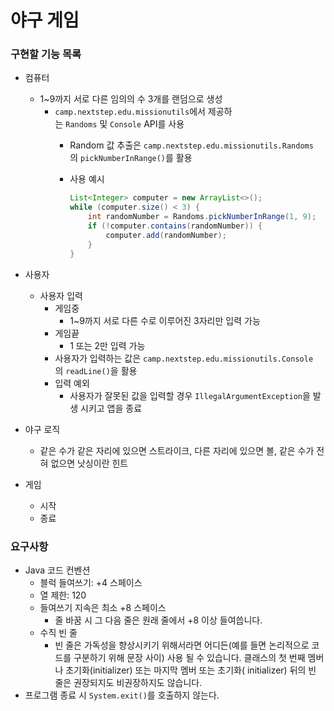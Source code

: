 # 야구 게임

### 구현할 기능 목록

- 컴퓨터
    - 1~9까지 서로 다른 임의의 수 3개를 랜덤으로 생성
        - `camp.nextstep.edu.missionutils`에서 제공하는 `Randoms` 및 `Console` API를 사용
            - Random 값 추출은 `camp.nextstep.edu.missionutils.Randoms`의 `pickNumberInRange()`를 활용
            - 사용 예시

                ```java
                List<Integer> computer = new ArrayList<>();
                while (computer.size() < 3) {
                    int randomNumber = Randoms.pickNumberInRange(1, 9);
                    if (!computer.contains(randomNumber)) {
                        computer.add(randomNumber);
                    }
                }
                ```

- 사용자
    - 사용자 입력
        - 게임중
            - 1~9까지 서로 다른 수로 이루어진 3자리만 입력 가능
        - 게임끝
            - 1 또는 2만 입력 가능
        - 사용자가 입력하는 값은 `camp.nextstep.edu.missionutils.Console`의 `readLine()`을 활용
        - 입력 예외
            - 사용자가 잘못된 값을 입력할 경우 `IllegalArgumentException`을 발생 시키고 앱을 종료
- 야구 로직
    - 같은 수가 같은 자리에 있으면 스트라이크, 다른 자리에 있으면 볼, 같은 수가 전혀 없으면 낫싱이란 힌트
- 게임
    - 시작
    - 종료

### 요구사항

- Java 코드 컨벤션
    - 블럭 들여쓰기: +4 스페이스
    - 열 제한: 120
    - 들여쓰기 지속은 최소 +8 스페이스
        - 줄 바꿈 시 그 다음 줄은 원래 줄에서 +8 이상 들여씁니다.
    - 수직 빈 줄
        - 빈 줄은 가독성을 향상시키기 위해서라면 어디든(예를 들면 논리적으로 코드를 구분하기 위해 문장 사이) 사용 될 수 있습니다. 클래스의 첫 번째 멤버나 초기화(initializer) 또는 마지막 멤버 또는 초기화( initializer) 뒤의 빈 줄은 권장되지도 비권장하지도 않습니다.
- 프로그램 종료 시 `System.exit()`를 호출하지 않는다.